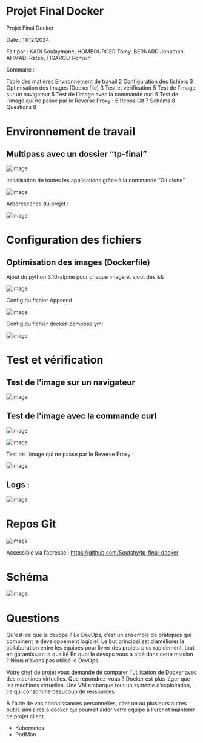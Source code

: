 # Projet Final Docker

Projet Final Docker

Date : 11/12/2024

Fait par : KADI Soulaymane, HOMBOURGER Tomy, BERNARD Jonathan, AHMADI Rateb, FIGAROLI Romain


Sommaire :

Table des matières
Environnement de travail	2
Configuration des fichiers	3
Optimisation des images (Dockerfile)	3
Test et vérification	5
Test de l’image sur un navigateur	5
Test de l’image avec la commande curl	5
Test de l’image qui ne passe par le Reverse Proxy :	6
Repos Git	7
Schéma	8
Questions	8

















# Environnement de travail 

## Multipass avec un dossier “tp-final”

![image](https://github.com/user-attachments/assets/88f785c6-e156-466f-a70f-488ecb115b1c)

 

Initialisation de toutes les applications grâce à la commande “Git clone”

![image](https://github.com/user-attachments/assets/fb45d3b1-9a13-4462-a1a9-dfa204b2717d)


Arborescence du projet : 

 ![image](https://github.com/user-attachments/assets/427d98cd-981f-4393-8b69-986cace68cee)


# Configuration des fichiers

## Optimisation des images (Dockerfile)

Ajout du python:3.10-alpine pour chaque image et ajout des &&

 ![image](https://github.com/user-attachments/assets/2d71cbdb-9c99-4f2a-8640-8ec2d3f3cf6d)


Config du fichier Appseed

 ![image](https://github.com/user-attachments/assets/c38979a2-55e7-4794-9fcd-465c9273024d)


Config du fichier docker-compose.yml
 
![image](https://github.com/user-attachments/assets/ca584a10-55a9-403f-bfd2-40c862a2bffe)






# Test et vérification

## Test de l’image sur un navigateur

 ![image](https://github.com/user-attachments/assets/4a522158-51c2-457d-b784-e8cda80bab4a)


## Test de l’image avec la commande curl 

 ![image](https://github.com/user-attachments/assets/6f39c511-8815-4b6d-91ab-cc72cdfd2a77)

![image](https://github.com/user-attachments/assets/98be5b12-2bc0-4c06-bae7-babe85c576ca)

 




Test de l’image qui ne passe par le Reverse Proxy :

 ![image](https://github.com/user-attachments/assets/6b86b964-69c6-40f3-a104-5239718c8f53)


## Logs : 

 ![image](https://github.com/user-attachments/assets/d8e0f2d4-7723-4c41-bf6f-b245a95e78f6)







# Repos Git

 ![image](https://github.com/user-attachments/assets/a5d1c704-5a95-4654-bcdc-6a69b0f3ba15)


Accessible via l’adresse : https://github.com/Soutshy/tp-final-docker









# Schéma 





![image](https://github.com/user-attachments/assets/0ef9c5a0-8346-4489-9c49-0b59064b1648)










# Questions 

Qu'est-ce que le devops ?
Le DevOps, c’est un ensemble de pratiques qui combinent le développement logiciel. Le but principal est d’améliorer la collaboration entre les équipes pour livrer des projets plus rapidement, tout en garantissant la qualité
En quoi le devops vous a aidé dans cette mission ?
Nous n’avons pas utilisé le DevOps

Votre chef de projet vous demande de comparer l'utilisation de Docker avec des machines virtuelles. Que répondrez-vous ?
Docker est plus léger que les machines virtuelles. Une VM embarque tout un système d’exploitation, ce qui consomme beaucoup de ressources



À l'aide de vos connaissances personnelles, citer un ou plusieurs autres outils similaires à docker qui pourrait aider votre équipe à livrer et maintenir ce projet client.
-	Kubernetes
-	PodMan
